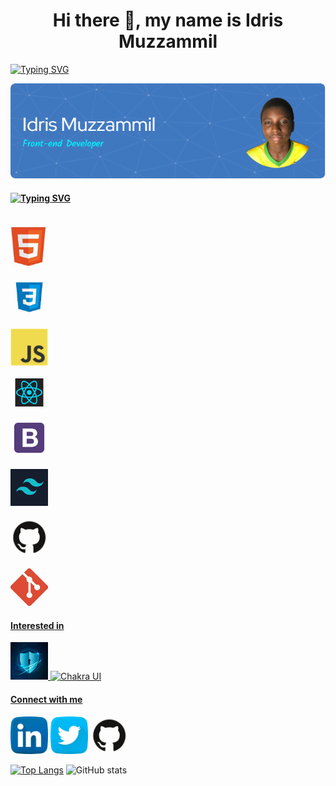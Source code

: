 <h1 align="center"> Hi there 👋, my name is Idris Muzzammil</h1>

[![Typing SVG](https://readme-typing-svg.herokuapp.com?font=Segoe+UI&pause=1000&color=C9D1D9&center=true&vCenter=true&width=1000&lines=Front-end+developer;Tech+Enthusiast;Fourteen)](https://git.io/typing-svg)

![](/images/github-header-image.png)

 #### [![Typing SVG](https://readme-typing-svg.herokuapp.com?font=Segoe+UI&pause=100&color=C9D1D9&width=500&lines=My+core+Languages%3A;Frameworks+I+use%3A;Tools+I+use%3A)](https://git.io/typing-svg)
<code>
<a href="https://developer.mozilla.org/en-US/docs/Web/HTML"><img src="images/html.jpg" width="60" title="HTML" /></a>
</code>
<code>
<a href="https://developer.mozilla.org/en-US/docs/Web/CSS"><img src="images/css.jpg" width="60" title="CSS" /></a>
</code>
<code>
<a href="https://developer.mozilla.org/en-US/docs/Web/JavaScript"><img src="images/javascript.png" width="60" title="JavaScript" /></a>
</code>
<code>
<a href="https://reactjs.org/"><img src="images/react.png" width="60" title="React" /></a>
</code>
<code>
<a href="https://getbootstrap.com/"><img src="images/B.png" width="60" title="Bootstrap" /></a>
</code>
<code>
<a href="https://tailwindcss.com/"><img src="images/tailwind.png" width="60" title="Tailwind CSS" />
</code>
<code>
<a href="https://github.com"><img src="images/github.jpg" width="60" title="GitHub" /></a>
</code>
<code>
<a href="https://git-scm.com/"><img src="images/git.jpg" width="60" title="Git" />
</code>


#### Interested in
<a href=""><img src="images/cyber.jfif" width="60" title="Cyber Security" />
<a href="https://chakra-ui.com"><img src="https://chakra-ui.com/favicon.png" width="60" title="Chakra UI" />

#### Connect with me 
<a href="https://www.linkedin.com/in/muzzammil-idris/"><img src="images/linkedin.png" width="60" /></a>
<a href="https://twitter.com/just_Muzz"><img src="images/twitter.png" width="60" /></a>
<a href="https://github.com/just-Muzz"><img src="images/github.jpg" width="60" /></a>

[![Top Langs](https://github-readme-stats.vercel.app/api/top-langs/?username=just-Muzz&layout=compact&theme=radical)](https://github.com/anuraghazra/github-readme-stats)
![GitHub stats](https://github-readme-stats.vercel.app/api?username=just-Muzz&show_icons=true&theme=radical)  
